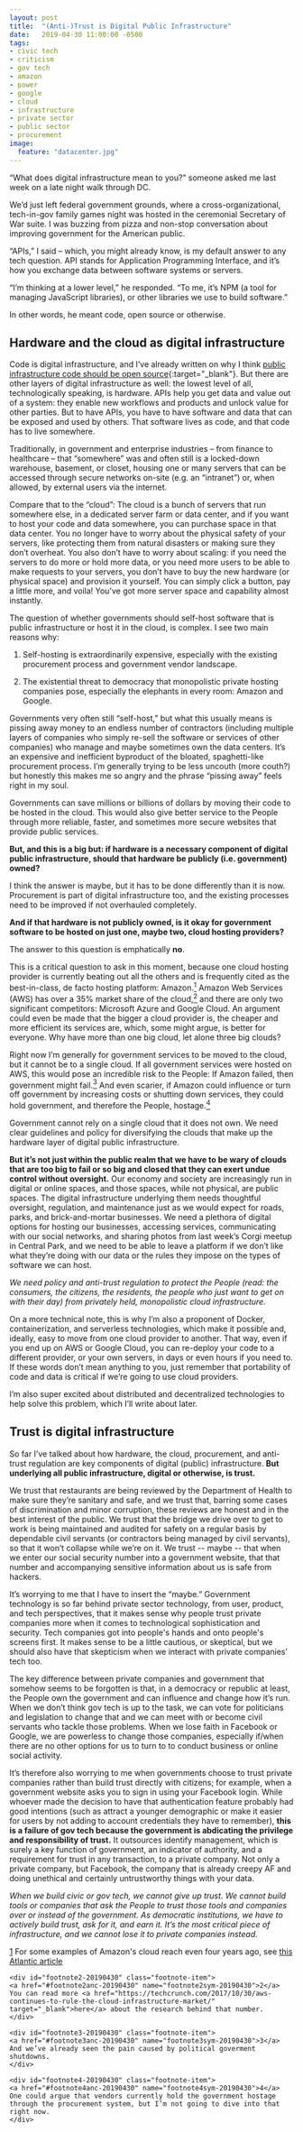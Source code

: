 ```yaml
---
layout: post
title:  "(Anti-)Trust is Digital Public Infrastructure"
date:   2019-04-30 11:00:00 -0500
tags:
- civic tech
- criticism
- gov tech
- amazon
- power
- google
- cloud
- infrastructure
- private sector
- public sector
- procurement
image:
  feature: "datacenter.jpg"
---
```


“What does digital infrastructure mean to you?” someone asked me last week on a late night walk through DC. 

We’d just left federal government grounds, where a cross-organizational, tech-in-gov family games night was hosted in the ceremonial Secretary of War suite. I was buzzing from pizza and non-stop conversation about improving government for the American public.

“APIs,” I said – which, you might already know, is my default answer to any tech question. API stands for Application Programming Interface, and it’s how you exchange data between software systems or servers. 

“I’m thinking at a lower level,” he responded. “To me, it’s NPM (a tool for managing JavaScript libraries), or other libraries we use to build software.”

In other words, he meant code, open source or otherwise.

## Hardware and the cloud as digital infrastructure

Code is digital infrastructure, and I’ve already written on why I think [public infrastructure code should be open source](/2019/02/07/public-vs-community-ownership-open-source-civic-tech){:target="_blank"}. But there are other layers of digital infrastructure as well: the lowest level of all, technologically speaking, is hardware. APIs help you get data and value out of a system: they enable new workflows and products and unlock value for other parties. But to have APIs, you have to have software and data that can be exposed and used by others. That software lives as code, and that code has to live somewhere.

Traditionally, in government and enterprise industries – from finance to healthcare – that “somewhere” was and often still is a locked-down warehouse, basement, or closet, housing one or many servers that can be accessed through secure networks on-site (e.g. an “intranet”) or, when allowed, by external users via the internet. 

Compare that to the “cloud”: The cloud is a bunch of servers that run somewhere else, in a dedicated server farm or data center, and if you want to host your code and data somewhere, you can purchase space in that data center. You no longer have to worry about the physical safety of your servers, like protecting them from natural disasters or making sure they don’t overheat. You also don’t have to worry about scaling: if you need the servers to do more or hold more data, or you need more users to be able to make requests to your servers, you don’t have to buy the new hardware (or physical space) and provision it yourself. You can simply click a button, pay a little more, and voila! You’ve got more server space and capability almost instantly.

The question of whether governments should self-host software that is public infrastructure or host it in the cloud, is complex. I see two main reasons why: 

1. Self-hosting is extraordinarily expensive, especially with the existing procurement process and government vendor landscape.

2. The existential threat to democracy that monopolistic private hosting companies pose, especially the elephants in every room: Amazon and Google.

Governments very often still “self-host,” but what this usually means is pissing away money to an endless number of contractors (including multiple layers of companies who simply re-sell the software or services of other companies) who manage and maybe sometimes own the data centers. It’s an expensive and inefficient byproduct of the bloated, spaghetti-like procurement process. I’m generally trying to be less uncouth (more couth?) but honestly this makes me so angry and the phrase “pissing away” feels right in my soul. 

Governments can save millions or billions of dollars by moving their code to be hosted in the cloud. This would also give better service to the People through more reliable, faster, and sometimes more secure websites that provide public services. 

**But, and this is a big but: if hardware is a necessary component of digital public infrastructure, should that hardware be publicly (i.e. government) owned?**

I think the answer is maybe, but it has to be done differently than it is now. Procurement is part of digital infrastructure too, and the existing processes need to be improved if not overhauled completely. 

**And if that hardware is not publicly owned, is it okay for government software to be hosted on just one, maybe two, cloud hosting providers?**

The answer to this question is emphatically **no**.

This is a critical question to ask in this moment, because one cloud hosting provider is currently beating out all the others and is frequently cited as the best-in-class, de facto hosting platform: Amazon.<a href="#footnote1-20190430" class="body-footnote-link" name="footnote1anc-20190430"><sup>1</sup></a> Amazon Web Services (AWS) has over a 35% market share of the cloud,<a href="#footnote2-20190430" class="body-footnote-link" name="footnote2anc-20190430"><sup>2</sup></a> and there are only two significant competitors: Microsoft Azure and Google Cloud. An argument could even be made that the bigger a cloud provider is, the cheaper and more efficient its services are, which, some might argue, is better for everyone. Why have more than one big cloud, let alone three big clouds?

Right now I’m generally for government services to be moved to the cloud, but it cannot be to a single cloud. If all government services were hosted on AWS, this would pose an incredible risk to the People: If Amazon failed, then government might fail.<a href="#footnote3-20190430" class="body-footnote-link" name="footnote3anc-20190430"><sup>3</sup></a> And even scarier, if Amazon could influence or turn off government by increasing costs or shutting down services, they could hold government, and therefore the People, hostage.<a href="#footnote4-20190430" class="body-footnote-link" name="footnote4anc-20190430"><sup>4</sup></a>

Government cannot rely on a single cloud that it does not own. We need clear guidelines and policy for diversifying the clouds that make up the hardware layer of digital public infrastructure. 

**But it’s not just within the public realm that we have to be wary of clouds that are too big to fail or so big and closed that they can exert undue control without oversight.** Our economy and society are increasingly run in digital or online spaces, and those spaces, while not physical, are public spaces. The digital infrastructure underlying them needs thoughtful oversight, regulation, and maintenance just as we would expect for roads, parks, and brick-and-mortar businesses. We need a plethora of digital options for hosting our businesses, accessing services, communicating with our social networks, and sharing photos from last week’s Corgi meetup in Central Park, and we need to be able to leave a platform if we don’t like what they’re doing with our data or the rules they impose on the types of software we can host.

*We need policy and anti-trust regulation to protect the People (read: the consumers, the citizens, the residents, the people who just want to get on with their day) from privately held, monopolistic cloud infrastructure.*

On a more technical note, this is why I’m also a proponent of Docker, containerization, and serverless technologies, which make it possible and, ideally, easy to move from one cloud provider to another. That way, even if you end up on AWS or Google Cloud, you can re-deploy your code to a different provider, or your own servers, in days or even hours if you need to. If these words don’t mean anything to you, just remember that portability of code and data is critical if we’re going to use cloud providers. 

I’m also super excited about distributed and decentralized technologies to help solve this problem, which I’ll write about later.

## Trust is digital infrastructure

So far I’ve talked about how hardware, the cloud, procurement, and anti-trust regulation are key components of digital (public) infrastructure. **But underlying all public infrastructure, digital or otherwise, is trust.**

We trust that restaurants are being reviewed by the Department of Health to make sure they’re sanitary and safe, and we trust that, barring some cases of discrimination and minor corruption, these reviews are honest and in the best interest of the public. We trust that the bridge we drive over to get to work is being maintained and audited for safety on a regular basis by dependable civil servants (or contractors being managed by civil servants), so that it won’t collapse while we’re on it. We trust -- maybe -- that when we enter our social security number into a government website, that that number and accompanying sensitive information about us is safe from hackers. 

It’s worrying to me that I have to insert the “maybe.” Government technology is so far behind private sector technology, from user, product, and tech perspectives, that it makes sense why people trust private companies more when it comes to technological sophistication and security. Tech companies got into people's hands and onto people's screens first. It makes sense to be a little cautious, or skeptical, but we should also have that skepticism when we interact with private companies’ tech too. 

The key difference between private companies and government that somehow seems to be forgotten is that, in a democracy or republic at least, the People own the government and can influence and change how it’s run. When we don’t think gov tech is up to the task, we can vote for politicians and legislation to change that and we can meet with or become civil servants who tackle those problems. When we lose faith in Facebook or Google, we are powerless to change those companies, especially if/when there are no other options for us to turn to to conduct business or online social activity.

It’s therefore also worrying to me when governments choose to trust private companies rather than build trust directly with citizens; for example, when a government website asks you to sign in using your Facebook login. While whoever made the decision to have that authentication feature probably had good intentions (such as attract a younger demographic or make it easier for users by not adding to account credentials they have to remember), **this is a failure of gov tech because the government is abdicating the privilege and responsibility of trust.** It outsources identify management, which is surely a key function of government, an indicator of authority, and a requirement for trust in any transaction, to a private company. Not only a private company, but Facebook, the company that is already creepy AF and doing unethical and certainly untrustworthy things with your data.

*When we build civic or gov tech, we cannot give up trust. We cannot build tools or companies that ask the People to trust those tools and companies over or instead of the government. As democratic institutions, we have to actively build trust, ask for it, and earn it. It’s the most critical piece of infrastructure, and we cannot lose it to private companies instead.*


<div class="footnote-block">
	<div id="footnote1-20190430" class="footnote-item">
	<a href="#footnote1anc-20190430" name="footnote1sym-20190430">1</a> 
	For some examples of Amazon's cloud reach even four years ago, see <a href="https://www.theatlantic.com/technology/archive/2015/04/the-unbelievable-power-of-amazon-web-services/391281/" target="_blank">this Atlantic article</a> 
	</div>

	<div id="footnote2-20190430" class="footnote-item">
	<a href="#footnote2anc-20190430" name="footnote2sym-20190430">2</a> 
	You can read more <a href="https://techcrunch.com/2017/10/30/aws-continues-to-rule-the-cloud-infrastructure-market/" target="_blank">here</a> about the research behind that number. 
	</div>

	<div id="footnote3-20190430" class="footnote-item">
	<a href="#footnote3anc-20190430" name="footnote3sym-20190430">3</a> 
	And we’ve already seen the pain caused by political goverment shutdowns.
	</div>

	<div id="footnote4-20190430" class="footnote-item">
	<a href="#footnote4anc-20190430" name="footnote4sym-20190430">4</a> 
	One could argue that vendors currently hold the government hostage through the procurement system, but I’m not going to dive into that right now.
	</div>
</div>